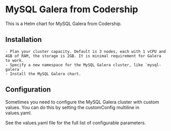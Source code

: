 # MySQL Galera from Codership

This is a Helm chart for MySQL Galera from Codership.

## Installation
    - Plan your cluster capacity. Default is 3 nodes, each with 1 vCPU and 4GB of RAM, the storage is 2GB. It is minimal requirement for Galera to work.
    - Specify a new namespace for the MySQL Galera cluster, like `mysql-galera`.
    - Install the MySQL Galera chart.

## Configuration
Sometimes you need to configure the MySQL Galera cluster with custom values. You can do this by setting the customConfig multiline in values.yaml.

See the values.yaml file for the full list of configurable parameters.
